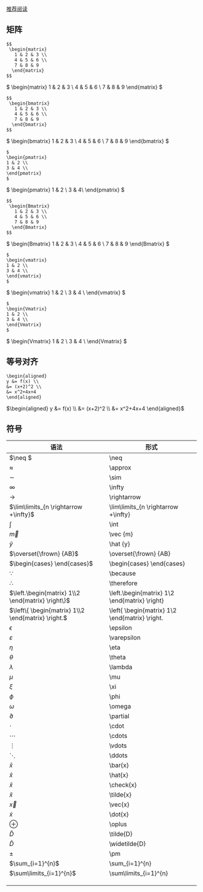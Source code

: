 [推荐阅读](https://blog.csdn.net/garfielder007/article/details/51646604)

## 矩阵

```
$$
 \begin{matrix}
   1 & 2 & 3 \\
   4 & 5 & 6 \\
   7 & 8 & 9
  \end{matrix} 
$$
```

$ \begin{matrix}
   1 & 2 & 3 \\
   4 & 5 & 6 \\
   7 & 8 & 9
  \end{matrix} $



```
$$
 \begin{bmatrix}
   1 & 2 & 3 \\
   4 & 5 & 6 \\
   7 & 8 & 9
  \end{bmatrix} 
$$
```

$ \begin{bmatrix}
   1 & 2 & 3 \\
   4 & 5 & 6 \\
   7 & 8 & 9
  \end{bmatrix} $



```
$
\begin{pmatrix}
1 & 2 \\ 
3 & 4 \\ 
\end{pmatrix}
$
```

$
\begin{pmatrix}
1 & 2 \\ 3 & 4\\ 
\end{pmatrix}
$



```
$$
 \begin{Bmatrix}
   1 & 2 & 3 \\
   4 & 5 & 6 \\
   7 & 8 & 9
  \end{Bmatrix} 
$$
```

$ \begin{Bmatrix}
   1 & 2 & 3 \\
   4 & 5 & 6 \\
   7 & 8 & 9
  \end{Bmatrix} $

```
$
\begin{vmatrix}
1 & 2 \\ 
3 & 4 \\ 
\end{vmatrix}
$
```

$
\begin{vmatrix}
1 & 2 \\ 
3 & 4 \\ 
\end{vmatrix}
$



```
$
\begin{Vmatrix}
1 & 2 \\ 
3 & 4 \\ 
\end{Vmatrix}
$
```

$
\begin{Vmatrix}
1 & 2 \\ 
3 & 4 \\ 
\end{Vmatrix}
$



## 等号对齐

```
\begin{aligned}
y &= f(x) \\
&= (x+2)^2 \\
&= x^2+4x+4
\end{aligned}
```

$\begin{aligned}
y &= f(x) \\
&= (x+2)^2 \\
&= x^2+4x+4
\end{aligned}$



## 符号

| 语法                                               | 形式                                             |
| -------------------------------------------------- | ------------------------------------------------ |
| $\neq $                                            | \neq                                             |
| $\approx$                                          | \approx                                          |
| $\sim$                                             | \sim                                             |
| $\infty$                                           | \infty                                           |
| $\rightarrow$                                      | \rightarrow                                      |
| $\lim\limits_{n \rightarrow +\infty}$              | \lim\limits_{n \rightarrow +\infty}              |
| $\int$                                             | \int                                             |
| $\vec {m}$                                         | \vec {m}                                         |
| $\hat {y}$                                         | \hat {y}                                         |
| $\overset{\frown} {AB}$                            | \overset{\frown} {AB}                            |
| $\begin{cases} \end{cases}$                        | \begin{cases} \end{cases}                        |
| $\because$                                         | \because                                         |
| $\therefore$                                       | \therefore                                       |
| $\left.\begin{matrix} 1\\2 \end{matrix} \right\}$  | \left.\begin{matrix} 1\\2 \end{matrix} \right\}  |
| $\left\{ \begin{matrix} 1\\2 \end{matrix} \right.$ | \left\{ \begin{matrix} 1\\2 \end{matrix} \right. |
| $\epsilon$                                         | \epsilon                                         |
| $\varepsilon$                                      | \varepsilon                                      |
| $\eta$                                             | \eta                                             |
| $\theta$                                           | \theta                                           |
| $\lambda$                                          | \lambda                                          |
| $\mu$                                              | \mu                                              |
| $\xi$                                              | \xi                                              |
| $\phi$                                             | \phi                                             |
| $\omega$                                           | \omega                                           |
| $\partial$                                         | \partial                                         |
| $\cdot$                                            | \cdot                                            |
| $\cdots$                                           | \cdots                                           |
| $\vdots$                                           | \vdots                                           |
| $\ddots$                                           | \ddots                                           |
| $\bar{x}$                                          | \bar{x}                                          |
| $\hat{x}$                                          | \hat{x}                                          |
| $\check{x}$                                        | \check{x}                                        |
| $\tilde{x}$                                        | \tilde{x}                                        |
| $\vec{x}$                                          | \vec{x}                                          |
| $\dot{x}$                                          | \dot{x}                                          |
| $\oplus$                                           | \oplus                                           |
| $\tilde{D}$                                        | \tilde{D}                                        |
| $\widetilde{D}$                                    | \widetilde{D}                                    |
| $\pm$                                              | \pm                                              |
| $\sum_{i=1}^{n}$                                   | \sum_{i=1}^{n}                                   |
| $\sum\limits_{i=1}^{n}$                            | \sum\limits_{i=1}^{n}                            |
|                                                    |                                                  |
|                                                    |                                                  |
|                                                    |                                                  |









